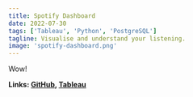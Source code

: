 ```yaml
---
title: Spotify Dashboard
date: 2022-07-30
tags: ['Tableau', 'Python', 'PostgreSQL']
tagline: Visualise and understand your listening.
image: 'spotify-dashboard.png'
---
```


Wow!

**Links: [GitHub](https://github.com/msohaill/spotify-tableau),
[Tableau](https://public.tableau.com/app/profile/muhammad.sohail5951/viz/MySpotifyListening_16587328880640/Dashboard1)**

